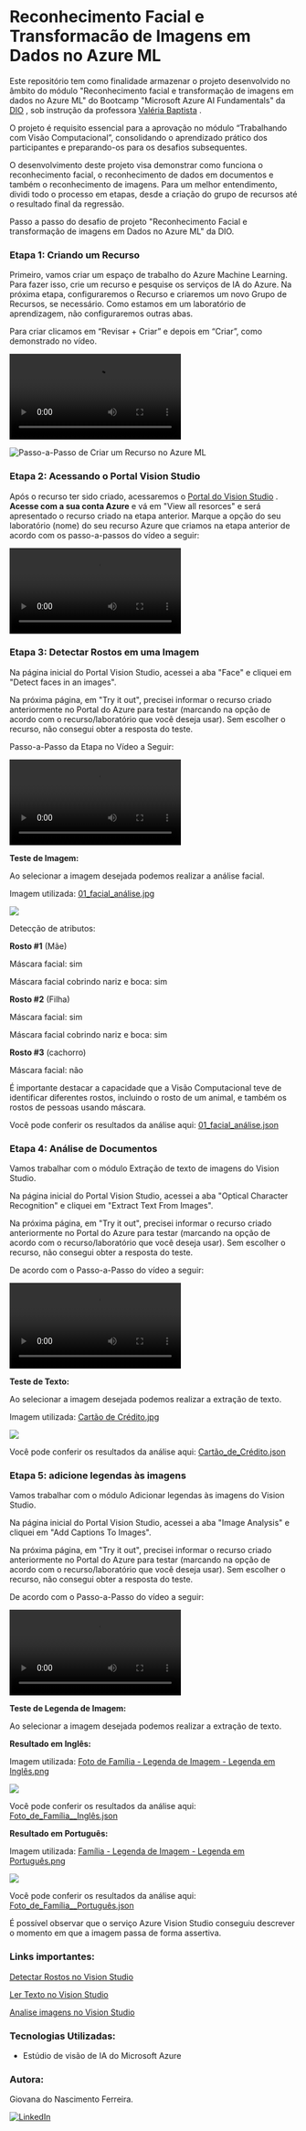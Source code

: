 # Reconhecimento Facial e Transformacão de Imagens em Dados no Azure ML
Este repositório tem como finalidade armazenar o projeto desenvolvido no âmbito do módulo "Reconhecimento facial e transformação de imagens em dados no Azure ML" do Bootcamp "Microsoft Azure AI Fundamentals" da [DIO](https://www.dio.me/users/giovananascimentoferreira1) , sob instrução da professora [Valéria Baptista](https://www.linkedin.com/in/valeriabaptista/) .

O projeto é requisito essencial para a aprovação no módulo “Trabalhando com Visão Computacional”, consolidando o aprendizado prático dos participantes e preparando-os para os desafios subsequentes.

O desenvolvimento deste projeto visa demonstrar como funciona o reconhecimento facial, o reconhecimento de dados em documentos e também o reconhecimento de imagens. Para um melhor entendimento, dividi todo o processo em etapas, desde a criação do grupo de recursos até o resultado final da regressão.

Passo a passo do desafio de projeto "Reconhecimento Facial e transformação de imagens em Dados no Azure ML" da DIO.


### Etapa 1: Criando um Recurso
Primeiro, vamos criar um espaço de trabalho do Azure Machine Learning. Para fazer isso, crie um recurso e pesquise os serviços de IA 
do Azure. Na próxima etapa, configuraremos o Recurso e criaremos um novo Grupo de Recursos, se necessário. Como estamos em um laboratório de aprendizagem, não configuraremos outras abas.

Para criar clicamos em “Revisar + Criar” e depois em “Criar”, como demonstrado no vídeo.

<video src="Assets/Passo-a-Passo%20de%20Criar%20um%20Recurso%20no%20Azure%20ML.mp4" controls title="Passo-a-Passo de Criar um Recurso no Azure ML"></video>

![Passo-a-Passo de Criar um Recurso no Azure ML](<Passo-a-Passo de Criar um Recurso no Azure ML.gif>)

### Etapa 2: Acessando o Portal Vision Studio

Após o recurso ter sido criado, acessaremos o [Portal do Vision Studio](https://portal.vision.cognitive.azure.com/demo/image-captioning) . **Acesse com a sua conta Azure** e vá em "View all resorces" e será apresentado o recurso criado na etapa anterior. Marque a opção do seu laboratório (nome) do seu recurso Azure que criamos na etapa anterior de acordo com os passo-a-passos do vídeo a seguir:

<video src="Assets/Passo-a-Passo%20no%20Vision%20Studio-1.mp4" controls title="Passo-a-Passo no Vision Studio"></video>

### Etapa 3: Detectar Rostos em uma Imagem
Na página inicial do Portal Vision Studio, acessei a aba "Face" e cliquei em "Detect faces in an images".

Na próxima página, em "Try it out", precisei informar o recurso criado anteriormente no Portal do Azure para testar (marcando na opção de acordo com o recurso/laboratório que você deseja usar). Sem escolher o recurso, não consegui obter a resposta do teste.

Passo-a-Passo da Etapa no Vídeo a Seguir:

<video src="Assets/Passo-a-Passo%20-%20Teste%20Identificar%20o%20Rosto.mp4" controls title="Passo-a-Passo - Teste Identificar o Rosto"></video>

**Teste de Imagem:**

Ao selecionar a imagem desejada podemos realizar a análise facial.

Imagem utilizada: [01_facial_análise.jpg](https://github.com/Giovana006/Lab-Reconhecimento-Facial-e-Transformacao-de-Imagens-em-Dados-no-Azure-ML/blob/main/01_facial_analysis.jpg)

<img src="Inputs/01_facial_analysis.jpg">

Detecção de atributos:

**Rosto #1** (Mãe)

Máscara facial: sim

Máscara facial cobrindo nariz e boca: sim

**Rosto #2** (Filha)

Máscara facial: sim

Máscara facial cobrindo nariz e boca: sim

**Rosto #3** (cachorro)

Máscara facial: não

É importante destacar a capacidade que a Visão Computacional teve de identificar diferentes rostos, incluindo o rosto de um animal, e também os rostos de pessoas usando máscara.

Você pode conferir os resultados da análise aqui: [01_facial_análise.json](https://github.com/Giovana006/Lab-Reconhecimento-Facial-e-Transformacao-de-Imagens-em-Dados-no-Azure-ML/blob/main/Output/Face%20API/01_facial_an%C3%A1lise.json)

### Etapa 4: Análise de Documentos
Vamos trabalhar com o módulo Extração de texto de imagens do Vision Studio.

Na página inicial do Portal Vision Studio, acessei a aba "Optical Character Recognition" e cliquei em "Extract Text From Images".

Na próxima página, em "Try it out", precisei informar o recurso criado anteriormente no Portal do Azure para testar (marcando na opção de acordo com o recurso/laboratório que você deseja usar). Sem escolher o recurso, não consegui obter a resposta do teste.

De acordo com o Passo-a-Passo do vídeo a seguir:

<video src="Assets/Passo-a-Passo%20-%20Teste%20Identificar%20Texto.mp4" controls title="Passo-a-Passo - Teste Identificar Texto"></video>

**Teste de Texto:**

Ao selecionar a imagem desejada podemos realizar a extração de texto.

Imagem utilizada: [Cartão de Crédito.jpg](https://github.com/Giovana006/Lab-Reconhecimento-Facial-e-Transformacao-de-Imagens-em-Dados-no-Azure-ML/blob/main/Cart%C3%A3o%20de%20Cr%C3%A9dito.jpg)

<img src="Inputs/Cartão de Crédito.jpg">

Você pode conferir os resultados da análise aqui: [Cartão_de_Crédito.json](https://github.com/Giovana006/Lab-Reconhecimento-Facial-e-Transformacao-de-Imagens-em-Dados-no-Azure-ML/blob/main/Output/OCR/Cart%C3%A3o_de_Cr%C3%A9dito.json)

### Etapa 5: adicione legendas às imagens
Vamos trabalhar com o módulo Adicionar legendas às imagens do Vision Studio.

Na página inicial do Portal Vision Studio, acessei a aba "Image Analysis" e cliquei em "Add Captions To Images".

Na próxima página, em "Try it out", precisei informar o recurso criado anteriormente no Portal do Azure para testar (marcando na opção de acordo com o recurso/laboratório que você deseja usar). Sem escolher o recurso, não consegui obter a resposta do teste.

De acordo com o Passo-a-Passo do vídeo a seguir:

<video src="Assets/Passo-a-Passo%20-%20Teste%20Legenda%20de%20Imagem.mp4" controls title="Passo-a-Passo - Teste Legenda de Imagem"></video>

**Teste de Legenda de Imagem:**

Ao selecionar a imagem desejada podemos realizar a extração de texto.

**Resultado em Inglês:**

Imagem utilizada: [Foto de Família - Legenda de Imagem - Legenda em Inglês.png](https://github.com/Giovana006/Lab-Reconhecimento-Facial-e-Transformacao-de-Imagens-em-Dados-no-Azure-ML/blob/main/Foto%20de%20Fam%C3%ADlia%20-%20Legenda%20de%20Imagem%20-%20Legenda%20em%20Ingl%C3%AAs.png)

<img src="Inputs/Foto de Família - Legenda de Imagem - Legenda em Inglês.png">

Você pode conferir os resultados da análise aqui: [Foto_de_Família__Inglês.json](https://github.com/Giovana006/Lab-Reconhecimento-Facial-e-Transformacao-de-Imagens-em-Dados-no-Azure-ML/blob/main/Output/Legendas/Legenda%20de%20Fam%C3%ADlia%20em%20Ingl%C3%AAs/Foto_de_Fam%C3%ADlia__Ingl%C3%AAs.json)

**Resultado em Português:**

Imagem utilizada: [Família - Legenda de Imagem - Legenda em Português.png](https://github.com/Giovana006/Lab-Reconhecimento-Facial-e-Transformacao-de-Imagens-em-Dados-no-Azure-ML/blob/main/Fam%C3%ADlia%20-%20Legenda%20de%20Imagem%20-%20Legenda%20em%20Portugu%C3%AAs.png)

<img src="Inputs/Família - Legenda de Imagem - Legenda em Português.png">

Você pode conferir os resultados da análise aqui: [Foto_de_Família__Português.json](https://github.com/Giovana006/Lab-Reconhecimento-Facial-e-Transformacao-de-Imagens-em-Dados-no-Azure-ML/blob/main/Output/Legendas/Legenda%20de%20Fam%C3%ADlia%20em%20Portuugu%C3%AAs/Foto_de_Fam%C3%ADlia__Portugu%C3%AAs.json)

É possível observar que o serviço Azure Vision Studio conseguiu descrever o momento em que a imagem passa de forma assertiva.


### **Links importantes:**

[Detectar Rostos no Vision Studio](https://microsoftlearning.github.io/mslearn-ai-fundamentals/Instructions/Labs/04-face.html)

[Ler Texto no Vision Studio](https://microsoftlearning.github.io/mslearn-ai-fundamentals/Instructions/Labs/05-ocr.html)

[Analise imagens no Vision Studio](https://microsoftlearning.github.io/mslearn-ai-fundamentals/Instructions/Labs/03-image-analysis.html#learn-more)

### **Tecnologias Utilizadas:**
+ Estúdio de visão de IA do Microsoft Azure

### **Autora:**
Giovana do Nascimento Ferreira.

[![LinkedIn](https://img.shields.io/badge/LinkedIn-%230077B5.svg?style=for-the-badge&logo=linkedin&logoColor=white)](https://www.linkedin.com/in/giovana-nascimento-ferreira-947958231/)

